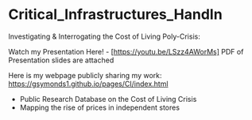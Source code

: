 # Critical_Infrastructures_HandIn

Investigating & Interrogating the Cost of Living Poly-Crisis:

Watch my Presentation Here! - [https://youtu.be/LSzz4AWorMs]
PDF of Presentation slides are attached


Here is my webpage publicly sharing my work: 
https://gsymonds1.github.io/pages/CI/index.html
  - Public Research Database on the Cost of Living Crisis
  - Mapping the rise of prices in independent stores
